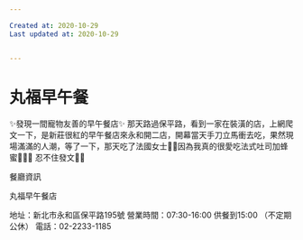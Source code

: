 ```yaml
---

Created at: 2020-10-29
Last updated at: 2020-10-29


---
```


# 丸福早午餐


✨發現一間寵物友善的早午餐店✨
那天路過保平路，看到一家在裝潢的店，上網爬文一下，是新莊很紅的早午餐店來永和開二店，開幕當天手刀立馬衝去吃，果然現場滿滿的人潮，等了一下，那天吃了法國女士🤤🤤因為我真的很愛吃法式吐司加蜂蜜🍞🥞🧈
忍不住發文🥰🤤

餐廳資訊

丸福早午餐店

地址：新北市永和區保平路195號
營業時間：07:30-16:00 供餐到15:00
（不定期公休）
電話：02-2233-1185

